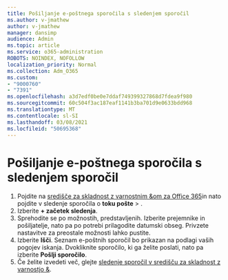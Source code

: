 ```yaml
---
title: Pošiljanje e-poštnega sporočila s sledenjem sporočil
ms.author: v-jmathew
author: v-jmathew
manager: dansimp
audience: Admin
ms.topic: article
ms.service: o365-administration
ROBOTS: NOINDEX, NOFOLLOW
localization_priority: Normal
ms.collection: Adm_O365
ms.custom:
- "9000760"
- "7391"
ms.openlocfilehash: a3d7edf0be0e7ddaf749399327868d7fdea9f980
ms.sourcegitcommit: 60c504f3ac187eaf1141b3ba701d9e0633bdd968
ms.translationtype: MT
ms.contentlocale: sl-SI
ms.lasthandoff: 03/08/2021
ms.locfileid: "50695368"
---
```

# <a name="submit-an-email-message-using-message-trace"></a>Pošiljanje e-poštnega sporočila s sledenjem sporočil

1. Pojdite na [središče za skladnost z varnostnim &om za Office 365](https://go.microsoft.com/fwlink/p/?linkid=2077143)in nato pojdite v sledenje sporočila o **toku pošte**  >  [](https://go.microsoft.com/fwlink/?linkid=2101048).
2. Izberite **+ začetek sledenja**.
3. Sprehodite se po možnostih, predstavljenih. Izberite prejemnike in pošiljatelje, nato pa po potrebi prilagodite datumski obseg. Privzete nastavitve za preostale možnosti lahko pustite.
4. Izberite **Išči**. Seznam e-poštnih sporočil bo prikazan na podlagi vaših pogojev iskanja. Dvokliknite sporočilo, ki ga želite poslati, nato pa izberite **Pošlji sporočilo**.
5. Če želite izvedeti več, glejte [sledenje sporočil v središču za skladnost z varnostjo &](https://go.microsoft.com/fwlink/?linkid=2101557).
